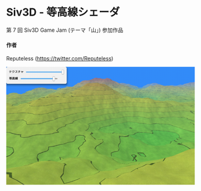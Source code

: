 # Siv3D - 等高線シェーダ
第 7 回 Siv3D Game Jam (テーマ「山」) 参加作品

#### 作者  
Reputeless (https://twitter.com/Reputeless)

![スクリーンショット](contourmap.png "スクリーンショット")
